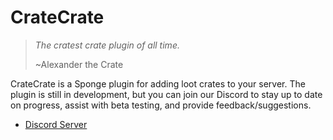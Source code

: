 # CrateCrate

> *The cratest crate plugin of all time.*
> 
> ~Alexander the Crate

CrateCrate is a Sponge plugin for adding loot crates to your server. The plugin
is still in development, but you can join our Discord to stay up to date on
progress, assist with beta testing, and provide feedback/suggestions.

 - [Discord Server](https://discord.gg/jZpxUrD)
